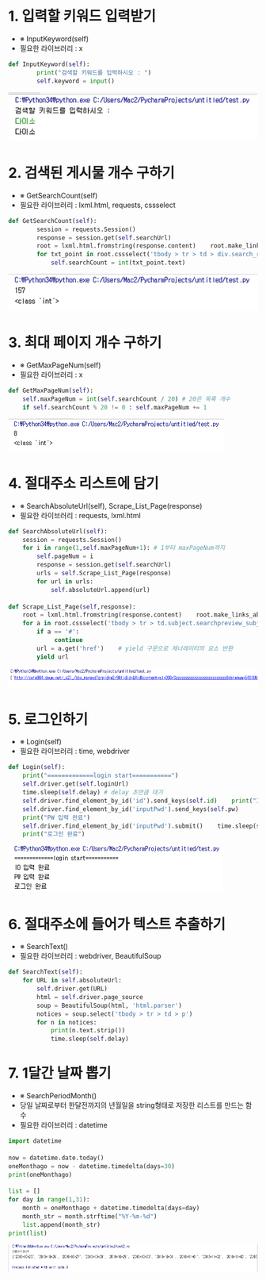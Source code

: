 # 1. 입력할 키워드 입력받기
- ※ InputKeyword(self)
- 필요한 라이브러리 : x
~~~py
def InputKeyword(self):
        print("검색할 키워드를 입력하시오 : ")
        self.keyword = input()
~~~

![1번](./1번.png)

# 2. 검색된 게시물 개수 구하기
- ※ GetSearchCount(self)
- 필요한 라이브러리 : lxml.html, requests, cssselect
~~~py
def GetSearchCount(self):
        session = requests.Session()
        response = session.get(self.searchUrl)    
        root = lxml.html.fromstring(response.content)    root.make_links_absolute(response.url)    
        for txt_point in root.cssselect('tbody > tr > td > div.search_result_box > em'):
            self.searchCount = int(txt_point.text)
~~~

![2번](./2번.png)

# 3. 최대 페이지 개수 구하기
- ※ GetMaxPageNum(self)
- 필요한 라이브러리 : x
~~~py
def GetMaxPageNum(self):
    self.maxPageNum = int(self.searchCount / 20) # 20은 목록 개수
    if self.searchCount % 20 != 0 : self.maxPageNum += 1
~~~

![3번](./3번.png)

# 4. 절대주소 리스트에 담기
- ※ SearchAbsoluteUrl(self), Scrape_List_Page(response)
- 필요한 라이브러리 : requests, lxml.html
~~~py
def SearchAbsoluteUrl(self):
    session = requests.Session()    
    for i in range(1,self.maxPageNum+1): # 1부터 maxPageNum까지    
        self.pageNum = i        
        response = session.get(self.searchUrl)        
        urls = self.Scrape_List_Page(response)        
        for url in urls:        
            self.absoluteUrl.append(url)

def Scrape_List_Page(self,response):
    root = lxml.html.fromstring(response.content)    root.make_links_absolute(response.url)
    for a in root.cssselect('tbody > tr > td.subject.searchpreview_subject > a'):    
        if a == '#':   
             continue    
        url = a.get('href')    # yield 구문으로 제너레이터의 요소 반환    
        yield url
~~~

![4번](./4번.png)

# 5. 로그인하기
- ※ Login(self)
- 필요한 라이브러리 : time, webdriver
~~~py
def Login(self):
    print("=============login start===========")
    self.driver.get(self.loginUrl)    
    time.sleep(self.delay) # delay 초만큼 대기    
    self.driver.find_element_by_id('id').send_keys(self.id)    print("ID 입력 완료")    
    self.driver.find_element_by_id('inputPwd').send_keys(self.pw)  
    print("PW 입력 완료")    
    self.driver.find_element_by_id('inputPwd').submit()    time.sleep(self.delay)    
    print("로그인 완료")
~~~

![5번](./5번.png)

# 6. 절대주소에 들어가 텍스트 추출하기
- ※ SearchText()
- 필요한 라이브러리 : webdriver, BeautifulSoup
~~~py
def SearchText(self):
    for URL in self.absoluteUrl:
        self.driver.get(URL)
        html = self.driver.page_source
        soup = BeautifulSoup(html, 'html.parser')
        notices = soup.select('tbody > tr > td > p')
        for n in notices:
            print(n.text.strip())
            time.sleep(self.delay)
~~~

# 7. 1달간 날짜 뽑기
- ※ SearchPeriodMonth()
- 당일 날짜로부터 한달전까지의 년월일을 string형태로 저장한 리스트를 만드는 함수
- 필요한 라이브러리 : datetime
~~~py
import datetime

now = datetime.date.today()
oneMonthago = now - datetime.timedelta(days=30)
print(oneMonthago)

list = []
for day in range(1,31):
    month = oneMonthago + datetime.timedelta(days=day)
    month_str = month.strftime("%Y-%m-%d")
    list.append(month_str)
print(list)
~~~
![6번](./6번.png)


